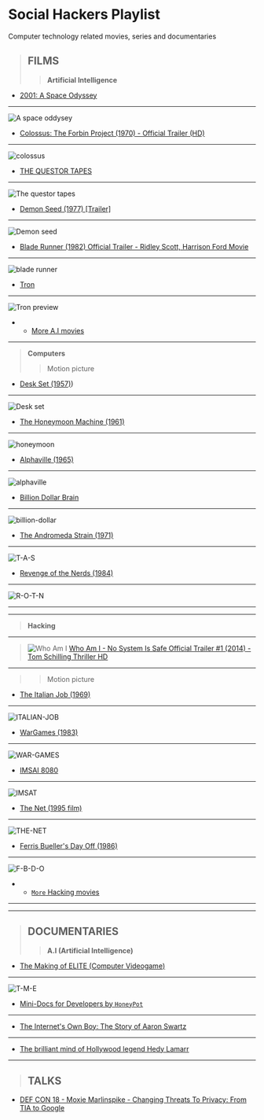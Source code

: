# Social Hackers Playlist
Computer technology related movies, series and documentaries

> ## FILMS
> 
>> **Artificial Intelligence** 
- [2001: A Space Odyssey](https://www.youtube.com/watch?v=m4WYPVipZpQ&list=PLawr1rgf_CvSiNsWPbLOOrMKbcZRHJud7)
- ---
 ![A space oddysey](/images/space.jpg)
- [Colossus: The Forbin Project (1970) - Official Trailer (HD)](https://www.youtube.com/watch?v=kyOEwiQhzMI)
- --
![colossus](images/220px-Colossus_the_forbin_project_movie_poster.jpg)
-  [THE QUESTOR TAPES](https://www.youtube.com/watch?v=Oy9XCtAkNEM&list=PLQqiaRaQWB8Qq_VI6mSrmtRiOW5jx-ry-)
-  - --
![The questor tapes](images/220px-Questortapes.jpg)
-  [Demon Seed (1977) [Trailer]](https://www.youtube.com/watch?v=b4jWyyhyxSg)
-  - --
![Demon seed](images/220px-Demon_Seed_1977.jpg)
-  [Blade Runner (1982) Official Trailer - Ridley Scott, Harrison Ford Movie](https://www.youtube.com/watch?v=eogpIG53Cis)
-  ---
![blade runner](images/Blade_Runner_(1982_poster).png)
-  [Tron](https://www.youtube.com/watch?v=Sctu7IU1OBY)
  ---
  
  ![Tron preview](images/220px-Tron_poster.jpg)
  - - [More A.I movies](https://en.wikipedia.org/wiki/List_of_films_about_computers)
  ---

> **Computers**
>
>> Motion picture
-  [Desk Set (1957)](https://www.youtube.com/results?search_query=desk+set+(1957)))
-  - --
![Desk set](images/220px-Desk_Set_cinema_poster.jpg)
-  [The Honeymoon Machine (1961)](https://www.youtube.com/results?search_query=alphaville+(1965))
-  - --
![honeymoon](images/220px-Honeymoon_Machine_1961.jpg)
-  [Alphaville (1965)]()
-  - --
![alphaville](images/Alphaville1965.jpg)
-  [Billion Dollar Brain ](https://www.youtube.com/results?search_query=billion+dollar+brain)
-  - --
![billion-dollar](/images/220px-Billion_Dollar_Brain_poster.jpg)
-  [The Andromeda Strain (1971)](https://www.youtube.com/results?search_query=the+andromeda+strain+(1971)+trailer)
-  - --
![T-A-S](images/AStrainposter.jpg)
-  [Revenge of the Nerds (1984)](https://www.youtube.com/results?search_query=revenge+of+the+nerds+(1984))
-  - --
![R-O-T-N](images/220px-Revengeofthenerdsposter.jpg)
  
  ---
  ---
  >**Hacking**
---
  >![Who Am I](/images/who-am-i.jpg) 
  [ Who Am I - No System Is Safe Official Trailer #1 (2014) - Tom Schilling Thriller HD ](https://www.youtube.com/watch?v=5vnjheCqRIs)
---
>>Motion picture
-  [The Italian Job (1969)](https://www.youtube.com/results?search_query=The+Italian+Job+(1969))
 ---
  ![ITALIAN-JOB](images/The_Italian_Job_1969_poster.jpg)
-  [WarGames (1983) ](https://www.youtube.com/results?search_query=wargames+(1983)+trailer)
 ---
  ![WAR-GAMES](images/220px-Wargames.jpg)

- [IMSAI 8080](https://www.youtube.com/results?search_query=IMSAI+8080+)
-  ---
  ![IMSAT](images/300px-IMSAI_8080-IMG_1477.jpg)
-  [The Net (1995 film)](https://www.youtube.com/results?search_query=the+net+(1995+film))
-   ---
  ![THE-NET](/images/movieposter.jpg)
-  [Ferris Bueller's Day Off (1986)](https://www.youtube.com/results?search_query=Ferris+Bueller%27s+Day+Off+(1986))
-   ---
  ![F-B-D-O](/images/Ferris_Bueller's_Day_Off.jpg)
- - [`More` Hacking movies](https://en.wikipedia.org/wiki/List_of_films_about_computers)
 ---
  

---
> ## DOCUMENTARIES
>> **A.I (Artificial Intelligence)**
- [ The Making of ELITE (Computer Videogame) ](https://www.youtube.com/watch?v=GpWoF5uVgbA)
-  ---
  ![T-M-E](/images/Elite_org_cover.jpg)
- [ Mini-Docs for Developers by `HoneyPot`](https://www.youtube.com/playlist?list=PLtEPUaeDclktnuAOjeCYhEOnEqeOlt4Nq)
- ---
- [The Internet's Own Boy: The Story of Aaron Swartz](https://www.youtube.com/watch?v=9vz06QO3UkQ)
- ---
- [The brilliant mind of Hollywood legend Hedy Lamarr](https://www.youtube.com/watch?v=_rlXHNeQD-s)

---
> ## TALKS

- [DEF CON 18 - Moxie Marlinspike - Changing Threats To Privacy: From TIA to Google](https://www.youtube.com/watch?v=DoeNbZlxfUM)
